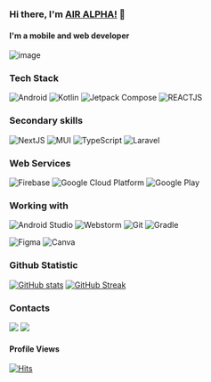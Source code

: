 ### Hi there, I'm [AIR ALPHA!](https://airalpha.yo.fr) 👋

#### I'm a mobile and web developer


![image](https://media.giphy.com/media/h408T6Y5GfmXBKW62l/giphy.gif)

<!---
Description de moi
-->


### Tech Stack
![Android](https://img.shields.io/badge/Android-50f270?logo=android&logoColor=black&style=for-the-badge)
![Kotlin](https://img.shields.io/badge/Kotlin-a503fc?logo=kotlin&logoColor=white&style=for-the-badge)
![Jetpack Compose](https://img.shields.io/static/v1?style=for-the-badge&message=Jetpack+Compose&color=4285F4&logo=Jetpack+Compose&logoColor=FFFFFF&label=)
![REACTJS](https://img.shields.io/static/v1?style=for-the-badge&message=ReactJS&color=003B57&logo=React&logoColor=FFFFFF&label=)


### Secondary skills
![NextJS](https://img.shields.io/static/v1?style=for-the-badge&message=NextJS&color=000000&logo=nextdotjs&logoColor=FFFFFF&label=)
![MUI](https://img.shields.io/static/v1?style=for-the-badge&message=MUI&color=007FFF&logo=mui&logoColor=FFFFFF&label=)
![TypeScript](https://img.shields.io/static/v1?style=for-the-badge&message=TypeScript&color=3178C6&logo=typescript&logoColor=FFFFFF&label=)
![Laravel](https://img.shields.io/static/v1?style=for-the-badge&message=Laravel&color=FF2D20&logo=laravel&logoColor=FFFFFF&label=)

### Web Services
![Firebase](https://img.shields.io/static/v1?style=for-the-badge&message=Firebase&color=302000&logo=Firebase&logoColor=e09200&label=)
![Google Cloud Platform](https://img.shields.io/static/v1?style=for-the-badge&message=Google+Cloud+Platform&color=0f1f38&logo=Google+Cloud&logoColor=4285F4&label=)
![Google Play](https://img.shields.io/static/v1?style=for-the-badge&message=Play+Console&color=1c1c1c&logo=Google+Play&logoColor=808080&label=)

### Working with
![Android Studio](https://img.shields.io/static/v1?style=for-the-badge&message=Android+Studio&color=0e2e1d&logo=Android+Studio&logoColor=3DDC84&label=)
![Webstorm](https://img.shields.io/static/v1?style=for-the-badge&message=WebSotorm&color=0BBAD8&logo=webstorm&logoColor=0f1f38&label=)
![Git](https://img.shields.io/static/v1?style=for-the-badge&message=Git&color=F05032&logo=Git&logoColor=FFFFFF&label=)
![Gradle](https://img.shields.io/static/v1?style=for-the-badge&message=Gradle&color=02303A&logo=Gradle&logoColor=FFFFFF&label=)

![Figma](https://img.shields.io/badge/Figma-4f190c?logo=figma&logoColor=F24E1E&style=for-the-badge)
![Canva](https://img.shields.io/static/v1?style=for-the-badge&message=Canva&color=8b3dff&logo=canva&logoColor=00C4CC&label=)

 



### Github Statistic

[![GitHub stats](https://github-readme-stats.vercel.app/api?username=airalpha&show_icons=true&theme=codeSTACKr)](https://github-readme-stats.vercel.app/api?username=t8rin&show_icons=true&theme=codeSTACKr)
[![GitHub Streak](https://github-readme-streak-stats.herokuapp.com?user=airalpha&theme=tokyonight&background=09131C&border=0C1A25&stroke=D9582B&fire=D9582B&ring=D9582B&currStreakNum=FFFFFF&sideNums=FFFFFF&sideLabels=D9582B&dates=F2DF2E&currStreakLabel=D9582B)](https://github-readme-streak-stats.herokuapp.com?user=T8RIN&theme=tokyonight&background=09131C&border=0C1A25&stroke=D9582B&fire=D9582B&ring=D9582B&currStreakNum=FFFFFF&sideNums=FFFFFF&sideLabels=D9582B&dates=F2DF2E&currStreakLabel=D9582B)

### Contacts

<a href="https://twitter.com/airalpha_"><img src="https://img.shields.io/static/v1?style=for-the-badge&message=Twitter&color=1DA1F2&logo=twitter&logoColor=FFFFFF&label="/></a>
<a href="https://t.me/AIRALPHA"><img src="https://img.shields.io/static/v1?style=for-the-badge&message=Telegram&color=26A5E4&logo=Telegram&logoColor=FFFFFF&label="/></a> 

#### Profile Views
[![Hits](https://hits.sh/github.com/airalpha/airalpha.svg?style=for-the-badge&label=Views&color=54856b)](https://hits.sh/github.com/airalpha/airalpha/)
